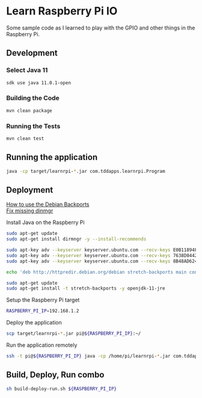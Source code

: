 # Learn Raspberry Pi IO  

Some sample code as I learned to play with the GPIO and other things in the Raspberry Pi.  

## Development  

### Select Java 11  

```bash
sdk use java 11.0.1-open
```

### Building the Code  

```bash
mvn clean package
```

### Running the Tests  

```bash
mvn clean test
```

## Running the application  

```bash
java -cp target/learnrpi-*.jar com.tddapps.learnrpi.Program
```

## Deployment  

[How to use the Debian Backports](https://github.com/superjamie/lazyweb/wiki/Raspberry-Pi-Debian-Backports)  
[Fix missing dinmgr](https://blog.sleeplessbeastie.eu/2017/11/02/how-to-fix-missing-dirmngr/)  

Install Java on the Raspberry Pi  

```bash
sudo apt-get update
sudo apt-get install dirmngr -y --install-recommends

sudo apt-key adv --keyserver keyserver.ubuntu.com --recv-keys E0B11894F66AEC98
sudo apt-key adv --keyserver keyserver.ubuntu.com --recv-keys 7638D0442B90D010
sudo apt-key adv --keyserver keyserver.ubuntu.com --recv-keys 8B48AD6246925553

echo 'deb http://httpredir.debian.org/debian stretch-backports main contrib non-free' | sudo tee -a /etc/apt/sources.list.d/debian-backports.list

sudo apt-get update
sudo apt-get install -t stretch-backports -y openjdk-11-jre
```

Setup the Raspberry Pi target  

```bash
RASPBERRY_PI_IP=192.168.1.2
```

Deploy the application  

```bash
scp target/learnrpi-*.jar pi@${RASPBERRY_PI_IP}:~/
```

Run the application remotely  

```bash
ssh -t pi@${RASPBERRY_PI_IP} java -cp /home/pi/learnrpi-*.jar com.tddapps.learnrpi.Program
```

## Build, Deploy, Run combo  

```bash
sh build-deploy-run.sh ${RASPBERRY_PI_IP}
```